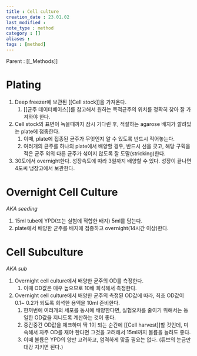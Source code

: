 ```yaml
---
title : Cell culture
creation_date : 23.01.02
last_modified :
note_type : method
category : []
aliases : 
tags : [method]
---
```


Parent : [[_Methods]]


# Plating
1. Deep freezer에 보관된 [[Cell stock]]을 가져온다.
	1. [[균주 데이터베이스]]를 참고해서 원하는 목적균주의 위치를 정확히 찾아 잘 가져와야 한다.
2. Cell stock의 표면이 녹을때까지 잠시 기다린 후, 적절하는 agarose 배지가 깔려있는 plate에 접종한다.
	1. 이때, plate에 접종된 균주가 무엇인지 알 수 있도록 반드시 적어놓는다.
	2. 여러개의 균주를 하나의 plate에서 배양할 경우, 반드시 선을 긋고, 해당 구획을 적은 균주 외의 다른 균주가 섞이지 않도록 잘 도말(stricking)한다.
3. 30도에서 overnight한다. 성장속도에 따라 3일까지 배양할 수 있다. 성장이 끝나면 4도씨 냉장고에서 보관한다.


# Overnight Cell Culture
*AKA seeding*

1. 15ml tube에 YPD(또는 실험에 적합한 배지) 5ml를 담는다.
2. plate에서 배양한 균주를 배지에 접종하고 overnight(14시간 이상)한다.

# Cell Subculture
*AKA sub*

1. Overnight cell culture에서 배양한 균주의 OD를 측정한다.
	1. 이때 OD값은 매우 높으므로 10배 희석해서 측정한다.
2. Overnight cell culture에서 배양한 균주의 측정된 OD값에 따라, 최초 OD값이 0.1~ 0.2가 되도록 희석한 용액을 10ml 준비한다.
	1. 한꺼번에 여러개의 세포를 동시에 배양한다면, 실험오차를 줄이기 위해서는 동일한 OD값을 지니도록 계산하는 것이 좋다.
	2. 중간중간 OD값을 체크하며 딱 1이 되는 순간에 [[Cell harvest]]할 것인데, 미숙해서 자주 OD를 재야 한다면 그것을 고려해서 15ml까지 볼륨을 늘려도 좋다.
	3. 이때 볼륨은 YPD의 양만 고려하고, 엄격하게 맞출 필요는 없다. (튜브의 눈금만 대강 지키면 된다.)

